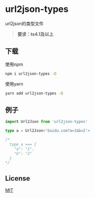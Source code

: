 # url2json-types

url2json的类型文件

> **要求：ts4.1及以上**

## 下载

使用npm

```bash
npm i url2json-types -D
```

使用yarn

```bash
yarn add url2json-types -D
```

## 例子

```typescript
import Url2Json from 'url2json-types'

type a = Url2Json<'baidu.com?a=1&b=2'>

/*
  type a === {
    "a": "1",
    "b": "2"
  }
*/
```

## License

[MIT](https://github.com/Asarua/url2json-types/blob/master/LICENSE)
